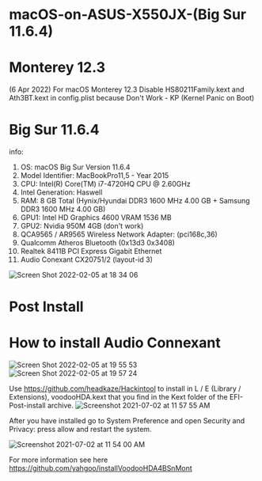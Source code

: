 # macOS-on-ASUS-X550JX-(Big Sur 11.6.4)

# Monterey 12.3
(6 Apr 2022) For macOS Monterey 12.3 Disable HS80211Family.kext and Ath3BT.kext in config.plist because Don't Work - KP (Kernel Panic on Boot)

# Big Sur 11.6.4
info:

1. OS:                             macOS Big Sur Version 11.6.4 
2. Model Identifier:               MacBookPro11,5 - Year 2015
3. CPU:                            Intel(R) Core(TM) i7-4720HQ CPU @ 2.60GHz
4. Intel Generation:               Haswell
5. RAM: 8 GB Total  (Hynix/Hyundai DDR3 1600 MHz 4.00 GB + Samsung DDR3 1600 MHz 4.00 GB)
6. GPU1: Intel HD Graphics 4600 VRAM 1536 MB
7. GPU2: Nvidia 950M 4GB (don't work)
8. QCA9565 / AR9565 Wireless Network Adapter: (pci168c,36)
9. Qualcomm Atheros Bluetooth (0x13d3 0x3408)
10. Realtek 8411B PCI Express Gigabit Ethernet
11. Audio Conexant CX20751/2 (layout-id 3)

![Screen Shot 2022-02-05 at 18 34 06](https://user-images.githubusercontent.com/87201918/152656713-8a77f7be-a319-4d64-a6d7-2963dcc2e71d.png)

# Post Install

# How to install Audio Connexant

![Screen Shot 2022-02-05 at 19 55 53](https://user-images.githubusercontent.com/87201918/152656882-70cb9cb6-0242-4c0a-b970-96e8a96f10f0.png)
![Screen Shot 2022-02-05 at 19 57 24](https://user-images.githubusercontent.com/87201918/152656920-e3f693e8-e450-40c1-8c02-be01ab9387ba.png)



Use https://github.com/headkaze/Hackintool to install in L / E (Library / Extensions), voodooHDA.kext that you find in the Kext folder of the EFI-Post-install archive.
![Screenshot 2021-07-02 at 11 57 55 AM](https://user-images.githubusercontent.com/87201918/152656564-e88e1343-e650-4283-83d3-6731ac527d0a.png)

After you have installed go to System Preference and open Security and Privacy: press allow and restart the system.

![Screenshot 2021-07-02 at 11 54 00 AM](https://user-images.githubusercontent.com/87201918/152656571-ecb9adc4-08a8-425a-940e-ec28d832c1ba.png)

For more information see here https://github.com/yahgoo/installVoodooHDA4BSnMont



 

